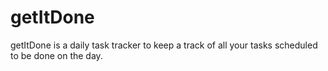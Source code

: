 # getItDone
getItDone is a daily task tracker to keep a track of all your tasks scheduled to be done on the day.
